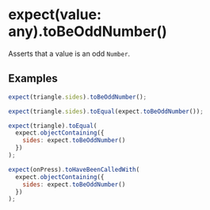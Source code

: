 # expect(value: any).toBeOddNumber()

Asserts that a value is an odd `Number`.

## Examples

```js
expect(triangle.sides).toBeOddNumber();
```

```js
expect(triangle.sides).toEqual(expect.toBeOddNumber());
```

```js
expect(triangle).toEqual(
  expect.objectContaining({
    sides: expect.toBeOddNumber()
  })
);
```

```js
expect(onPress).toHaveBeenCalledWith(
  expect.objectContaining({
    sides: expect.toBeOddNumber()
  })
);
```
